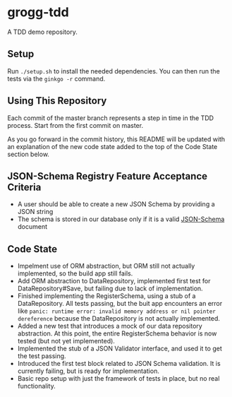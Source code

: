 # grogg-tdd
A TDD demo repository.

## Setup
Run `./setup.sh` to install the needed dependencies. You can then run the tests via the `ginkgo -r` command.

## Using This Repository
Each commit of the master branch represents a step in time in the TDD process. Start from the first commit on master.

As you go forward in the commit history, this README will be updated with an explanation of the new code state added to the top of the Code State section below.

## JSON-Schema Registry Feature Acceptance Criteria
- A user should be able to create a new JSON Schema by providing a JSON string
- The schema is stored in our database only if it is a valid [JSON-Schema](https://json-schema.org) document

## Code State
- Impelment use of ORM abstraction, but ORM still not actually implemented, so the build app still fails.
- Add ORM abstraction to DataRepository, implemented first test for DataRepository#Save, but failing due to lack of implementation.
- Finished implementing the RegisterSchema, using a stub of a DataRepository. All tests passing, but the buit app encounters an error like `panic: runtime error: invalid memory address or nil pointer dereference` because the DataRepository is not actually implemented.
- Added a new test that introduces a mock of our data repository abstraction. At this point, the entire RegisterSchema behavior is now tested (but not yet implemented).
- Implemented the stub of a JSON Validator interface, and used it to get the test passing.
- Introduced the first test block related to JSON Schema validation. It is currently failing, but is ready for implementation.
- Basic repo setup with just the framework of tests in place, but no real functionality.